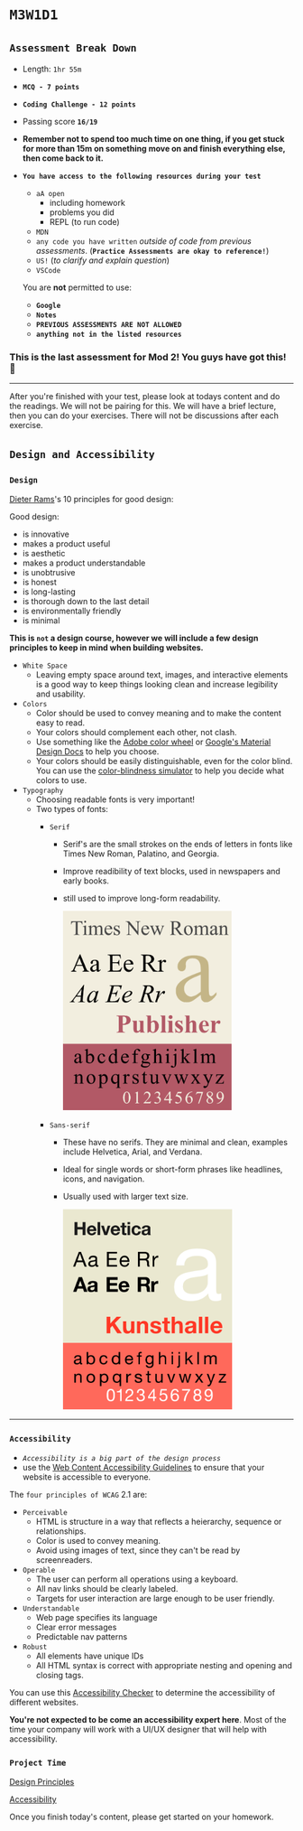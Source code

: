 # `M3W1D1`

## `Assessment Break Down`

- Length: `1hr 55m`
- **`MCQ - 7 points`**
- **`Coding Challenge - 12 points`**

- Passing score **`16/19`**

- **Remember not to spend too much time on one thing, if you get stuck for more than 15m on something move on and finish everything else, then come back to it.**

- **`You have access to the following resources during your test`**

  - `aA open`
    - including homework
    - problems you did
    - REPL (to run code)
  - `MDN`
  - `any code you have written` *outside of code from previous assessments*. (**`Practice Assessments are okay to reference!`**)
  - `US!` (*to clarify and explain question*)
  - `VSCode`

  You are **not** permitted to use:

  - **`Google`**
  - **`Notes`**
  - **`PREVIOUS ASSESSMENTS ARE NOT ALLOWED`**
  - **`anything not in the listed resources`**

### This is the last assessment for Mod 2! You guys have got this! 🙂

---

After you're finished with your test, please look at todays content and do the readings. We will not be pairing for this. We will have a brief lecture, then you can do your exercises. There will not be discussions after each exercise.

## `Design and Accessibility`

### **`Design`**

[Dieter Rams](https://en.wikipedia.org/wiki/Dieter_Rams)'s 10 principles for good design:

Good design:

- is innovative
- makes a product useful
- is aesthetic
- makes a product understandable
- is unobtrusive
- is honest
- is long-lasting
- is thorough down to the last detail
- is environmentally friendly
- is minimal

**This is `not` a design course, however we will include a few design principles to keep in mind when building websites.**

- `White Space`
  - Leaving empty space around text, images, and interactive elements is a good way to keep things looking clean and increase legibility and usability.
- `Colors`
  - Color should be used to convey meaning and to make the content easy to read.
  - Your colors should complement each other, not clash.
  - Use something like the [Adobe color wheel](https://color.adobe.com/create/color-wheel) or [Google's Material Design Docs](https://material.io/design/color/the-color-system.html) to help you choose.
  - Your colors should be easily distinguishable, even for the color blind. You can use the [color-blindness simulator](https://www.color-blindness.com/coblis-color-blindness-simulator/) to help you decide what colors to use.
- `Typography`
  - Choosing readable fonts is very important!
  - Two types of fonts:
    - `Serif`
      - Serif's are the small strokes on the ends of letters in fonts like Times New Roman, Palatino, and Georgia.
      - Improve readibility of text blocks, used in newspapers and early books.
      - still used to improve long-form readability.

        <img src='./lecture/serif.png' ref='serif' width='300'>

    - `Sans-serif`
      - These have no serifs. They are minimal and clean, examples include Helvetica, Arial, and Verdana.
      - Ideal for single words or short-form phrases like headlines, icons, and navigation.
      - Usually used with larger text size.

        <img src='./lecture/sansSerif.png' ref='serif' width='300'>

---

### **`Accessibility`**

- *`Accessibility is a big part of the design process`*
- use the [Web Content Accessibility Guidelines](https://www.w3.org/TR/WCAG21/) to ensure that your website is accessible to everyone.

The `four principles of WCAG` 2.1 are:

- `Perceivable`
  - HTML is structure in a way that reflects a heierarchy, sequence or relationships.
  - Color is used to convey meaning.
  - Avoid using images of text, since they can't be read by screenreaders.
- `Operable`
  - The user can perform all operations using a keyboard.
  - All nav links should be clearly labeled.
  - Targets for user interaction are large enough to be user friendly.
- `Understandable`
  - Web page specifies its language
  - Clear error messages
  - Predictable nav patterns
- `Robust`
  - All elements have unique IDs
  - All HTML syntax is correct with appropriate nesting and opening and closing tags.

You can use this [Accessibility Checker](https://www.accessibilitychecker.org/) to determine the accessibility of different websites.

**You're not expected to be come an accessibility expert here**. Most of the time your company will work with a UI/UX designer that will help with accessibility.

### `Project Time`

[Design Principles](https://open.appacademy.io/learn/js-py---pt-may-2022-online/week-13---html-and-css/exercise--design-principles)

[Accessibility](https://open.appacademy.io/learn/js-py---pt-may-2022-online/week-13---html-and-css/exercise--accessibility)

Once you finish today's content, please get started on your homework.
